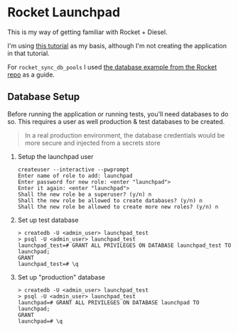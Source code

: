 # Rocket Launchpad

This is my way of getting familiar with Rocket + Diesel.

I'm using [this tutorial](https://dev.to/pxjohnny/late-night-confessions-building-a-website-using-rust-rocket-diesel-and-askama-part-1-127j) as my basis, although I'm not creating the application in that tutorial.

For `rocket_sync_db_pools` I used [the database example from the Rocket repo](https://github.com/SergioBenitez/Rocket/tree/v0.5-rc/examples/databases) as a guide.

## Database Setup

Before running the application or running tests, you'll need databases to do so. This requires a user as well production & test databases to be created.

> In a real production environment, the database credentials would
> be more secure and injected from a secrets store

1. Setup the launchpad user

    ```
    createuser --interactive --pwprompt
    Enter name of role to add: launchpad
    Enter password for new role: <enter "launchpad">
    Enter it again: <enter "launchpad">
    Shall the new role be a superuser? (y/n) n
    Shall the new role be allowed to create databases? (y/n) n
    Shall the new role be allowed to create more new roles? (y/n) n
    ```
2. Set up test database

    ```
    > createdb -U <admin_user> launchpad_test
    > psql -U <admin_user> launchpad_test
    launchpad_test=# GRANT ALL PRIVILEGES ON DATABASE launchpad_test TO launchpad;
    GRANT
    launchpad_test=# \q
    ```
3. Set up "production" database

    ```
    > createdb -U <admin_user> launchpad_test
    > psql -U <admin_user> launchpad_test
    launchpad=# GRANT ALL PRIVILEGES ON DATABASE launchpad TO launchpad;
    GRANT
    launchpad=# \q
    ```
